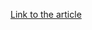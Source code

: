 [Link to the article](https://redalert.nshc.net/2022/04/14/hacking-activity-of-sectorb-group-in-2021/)
